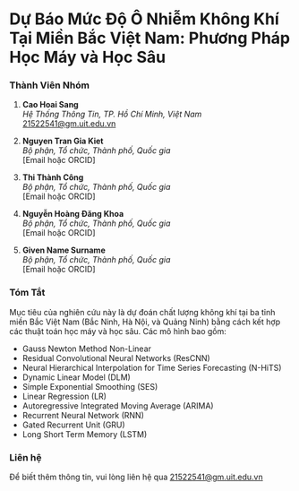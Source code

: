 # Dự Báo Mức Độ Ô Nhiễm Không Khí Tại Miền Bắc Việt Nam: Phương Pháp Học Máy và Học Sâu

### Thành Viên Nhóm

1. **Cao Hoai Sang**  
   _Hệ Thống Thông Tin, TP. Hồ Chí Minh, Việt Nam_  
   [21522541@gm.uit.edu.vn](mailto:21522541@gm.uit.edu.vn)

2. **Nguyen Tran Gia Kiet**  
   _Bộ phận, Tổ chức, Thành phố, Quốc gia_  
   [Email hoặc ORCID]

3. **Thi Thành Công**  
   _Bộ phận, Tổ chức, Thành phố, Quốc gia_  
   [Email hoặc ORCID]

4. **Nguyễn Hoàng Đăng Khoa**  
   _Bộ phận, Tổ chức, Thành phố, Quốc gia_  
   [Email hoặc ORCID]

5. **Given Name Surname**  
   _Bộ phận, Tổ chức, Thành phố, Quốc gia_  
   [Email hoặc ORCID]

### Tóm Tắt

Mục tiêu của nghiên cứu này là dự đoán chất lượng không khí tại ba tỉnh miền Bắc Việt Nam (Bắc Ninh, Hà Nội, và Quảng Ninh) bằng cách kết hợp các thuật toán học máy và học sâu. Các mô hình bao gồm:

- Gauss Newton Method Non-Linear
- Residual Convolutional Neural Networks (ResCNN)
- Neural Hierarchical Interpolation for Time Series Forecasting (N-HiTS)
- Dynamic Linear Model (DLM)
- Simple Exponential Smoothing (SES)
- Linear Regression (LR)
- Autoregressive Integrated Moving Average (ARIMA)
- Recurrent Neural Network (RNN)
- Gated Recurrent Unit (GRU)
- Long Short Term Memory (LSTM)

### Liên hệ

Để biết thêm thông tin, vui lòng liên hệ qua [21522541@gm.uit.edu.vn](mailto:21522541@gm.uit.edu.vn)
